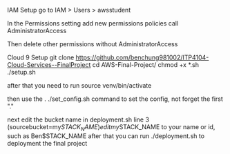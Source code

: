 IAM Setup
go to IAM > Users > awsstudent

In the Permissions setting add new permissions policies call AdministratorAccess

Then delete other permissions without AdministratorAccess

Cloud 9 Setup
git clone https://github.com/benchung981002/ITP4104-Cloud-Services--FinalProject
cd AWS-Final-Project/
chmod +x *.sh
./setup.sh

after that you need to run
source venv/bin/activate

then use the
. ./set_config.sh
command to set the config, not forget the first "."

next edit the bucket name in deployment.sh line 3
(sourcebucket=my$STACK_NAME) edit my$STACK_NAME to your name or id, such as Ben$STACK_NAME
after that you can run
./deployment.sh
to deployment the final project
